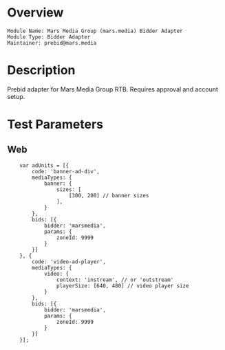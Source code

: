 # Overview

```
Module Name: Mars Media Group (mars.media) Bidder Adapter
Module Type: Bidder Adapter
Maintainer: prebid@mars.media
```

# Description

Prebid adapter for Mars Media Group RTB. Requires approval and account setup.

# Test Parameters

## Web
```
    var adUnits = [{
        code: 'banner-ad-div',
        mediaTypes: {
            banner: {
                sizes: [
                    [300, 200] // banner sizes
                ],
            }
        },
        bids: [{
            bidder: 'marsmedia',
            params: {
                zoneId: 9999
            }
        }]
    }, {
        code: 'video-ad-player',
        mediaTypes: {
            video: {
                context: 'instream', // or 'outstream'
                playerSize: [640, 480] // video player size        	
            }
        },
        bids: [{
            bidder: 'marsmedia',
            params: {
                zoneId: 9999
            }
        }]
    }];
```